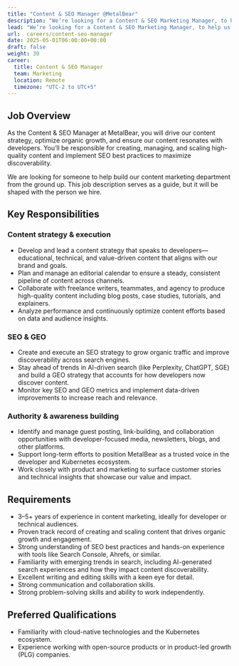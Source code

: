```yaml
---
title: "Content & SEO Manager @MetalBear"
description: "We’re looking for a Content & SEO Marketing Manager, to help us drive our content strategy, optimize organic growth, and ensure our content resonates with developers."
lead: "We’re looking for a Content & SEO Marketing Manager, to help us drive our content strategy, optimize organic growth, and ensure our content resonates with developers."
url:  careers/content-seo-manager
date: 2025-05-01T06:00:00+00:00
draft: false
weight: 30
career:
  title: Content & SEO Manager
  team: Marketing
  location: Remote
  timezone: "UTC-2 to UTC+5"
---
```


## Job Overview

As the Content & SEO Manager at MetalBear, you will drive our content strategy, optimize organic growth, and ensure our content resonates with developers. You’ll be responsible for creating, managing, and scaling high-quality content and implement SEO best practices to maximize discoverability.

We are looking for someone to help build our content marketing department from the ground up. This job description serves as a guide, but it will be shaped with the person we hire.

## Key Responsibilities

### Content strategy & execution

- Develop and lead a content strategy that speaks to developers—educational, technical, and value-driven content that aligns with our brand and goals.
- Plan and manage an editorial calendar to ensure a steady, consistent pipeline of content across channels.
- Collaborate with freelance writers, teammates, and agency to produce high-quality content including blog posts, case studies, tutorials, and explainers.
- Analyze performance and continuously optimize content efforts based on data and audience insights.

### SEO & GEO

- Create and execute an SEO strategy to grow organic traffic and improve discoverability across search engines.
- Stay ahead of trends in AI-driven search (like Perplexity, ChatGPT, SGE) and build a GEO strategy that accounts for how developers now discover content.
- Monitor key SEO and GEO metrics and implement data-driven improvements to increase reach and relevance.

### Authority & awareness building

- Identify and manage guest posting, link-building, and collaboration opportunities with developer-focused media, newsletters, blogs, and other platforms.
- Support long-term efforts to position MetalBear as a trusted voice in the developer and Kubernetes ecosystem.
- Work closely with product and marketing to surface customer stories and technical insights that showcase our value and impact.

## Requirements

- 3–5+ years of experience in content marketing, ideally for developer or technical audiences.
- Proven track record of creating and scaling content that drives organic growth and engagement.
- Strong understanding of SEO best practices and hands-on experience with tools like Search Console, Ahrefs, or similar.
- Familiarity with emerging trends in search, including AI-generated search experiences and how they impact content discoverability.
- Excellent writing and editing skills with a keen eye for detail.
- Strong communication and collaboration skills.
- Strong problem-solving skills and ability to work independently.

## Preferred  Qualifications

- Familiarity with cloud-native technologies and the Kubernetes ecosystem.
- Experience working with open-source products or in product-led growth (PLG) companies.
